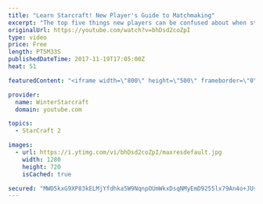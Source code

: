 ```yaml
---
title: "Learn Starcraft! New Player's Guide to Matchmaking"
excerpt: "The top five things new players can be confused about when starting off playing Starcraft 2!"
originalUrl: https://youtube.com/watch?v=bhDsd2coZpI
type: video
price: Free
length: PT5M33S
publishedDateTime: 2017-11-19T17:05:00Z
heat: 51

featuredContent: "<iframe width=\"800\" height=\"500\" frameborder=\"0\" src=\"https://www.youtube.com/embed/bhDsd2coZpI\" allow=\"accelerometer; autoplay; encrypted-media; gyroscope; picture-in-picture\" allowfullscreen></iframe>"

provider:
  name: WinterStarcraft
  domain: youtube.com

topics:
  - StarCraft 2

images:
  - url: https://i.ytimg.com/vi/bhDsd2coZpI/maxresdefault.jpg
    width: 1280
    height: 720
    isCached: true

secured: "MWD5kxG9XP83kELMjYfdhka5W9NqnpOUmWkxDsqNMyEmD9255lx79An4o+JUs8MN7xTd8ZPXwz+Hhtv0FOHkIOgoXvRC9KGd4/l8yDvJOSFbXQ2CzYrqPFwdpJN95atiTm2ecznnisH30/4LR569HiD7yuNCfOrH3PRRAdzliMQNvgUDA2O/3vRd+6td0CjfwcvXbBPo6q3Zcl2/WMZZbYiBe/LTCZdVIhC8oPzkabSdV9E6f+a3D/k5w6Yut+4znRXzJ7B6bXbG61rAqrNH23PWGLzzWOrvMrO9Fei1D05OkKFgcCieo2AFbp08q85CG74ngIEb0zCiNyzWmaqQT4qLOf0ITKWCPjVhwm3+lQemOaRnZyYPyBqQ3/jRAh2mVLPld6O/L9cwveA8FL/R/Asl6NLXIAav9PH+Jwo9XxI=;wurku7tJAciUd9Wus2l9eg=="
---
```


